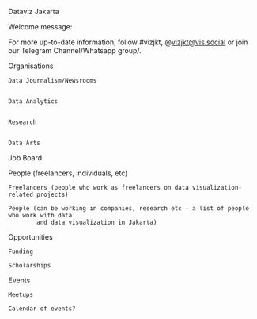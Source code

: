 Dataviz Jakarta

Welcome message:

For more up-to-date information, follow 
#vizjkt, @vizjkt@vis.social or join our Telegram Channel/Whatsapp group/.

Organisations


	Data Journalism/Newsrooms


	Data Analytics


	Research


	Data Arts
	

Job Board


People (freelancers, individuals, etc)


	Freelancers (people who work as freelancers on data visualization-related projects)

	People (can be working in companies, research etc - a list of people who work with data
			and data visualization in Jakarta)

Opportunities

	Funding

	Scholarships


Events

	Meetups

	Calendar of events?
